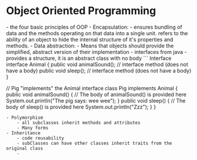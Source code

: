 <h1>Object Oriented Programming</h1>
- the four basic principles of OOP
	- Encapsulation: 
		- ensures bundling of data and the methods operating on that data into a single unit. refers to the ability of an object to hide the internal structure of it's properties and methods.
	- Data abstraction: 
		- Means that objects should provide the simplified, abstract version of their implementation
		- interfaces from java
			- provides a structure, it is an abstract class with no body
``` Interface
interface Animal {
  public void animalSound(); // interface method (does not have a body)
  public void sleep(); // interface method (does not have a body)
}

// Pig "implements" the Animal interface
class Pig implements Animal {
  public void animalSound() {
    // The body of animalSound() is provided here
    System.out.println("The pig says: wee wee");
  }
  public void sleep() {
    // The body of sleep() is provided here
    System.out.println("Zzz");
  }
} 
```
- Polymorphism
	- all subclasses inherit methods and attributes
	- Many forms
- Inheritance
	- code reusability
	- subClasses can have other classes inherit traits from the original class
	- 

